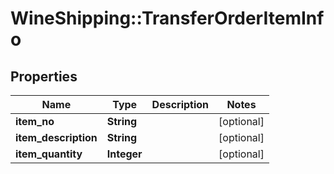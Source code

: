 # WineShipping::TransferOrderItemInfo

## Properties
Name | Type | Description | Notes
------------ | ------------- | ------------- | -------------
**item_no** | **String** |  | [optional] 
**item_description** | **String** |  | [optional] 
**item_quantity** | **Integer** |  | [optional] 


